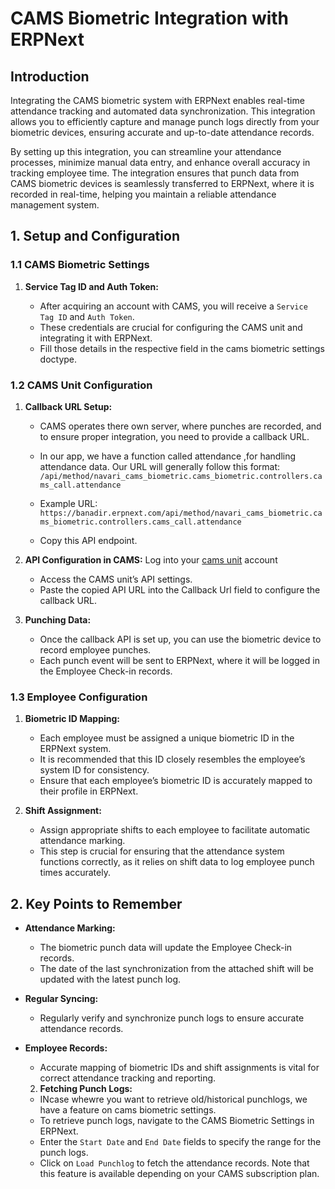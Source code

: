 # CAMS Biometric Integration with ERPNext

## Introduction

Integrating the CAMS biometric system with ERPNext enables real-time attendance tracking and automated data synchronization. This integration allows you to efficiently capture and manage punch logs directly from your biometric devices, ensuring accurate and up-to-date attendance records.

By setting up this integration, you can streamline your attendance processes, minimize manual data entry, and enhance overall accuracy in tracking employee time. The integration ensures that punch data from CAMS biometric devices is seamlessly transferred to ERPNext, where it is recorded in real-time, helping you maintain a reliable attendance management system.

## 1. Setup and Configuration

### 1.1 CAMS Biometric Settings

1.  **Service Tag ID and Auth Token:**
    
    -   After acquiring an account with CAMS, you will receive a `Service Tag ID` and `Auth Token`.
    -   These credentials are crucial for configuring the CAMS unit and integrating it with ERPNext.
    - Fill those details in the respective field in the cams biometric settings doctype.


### 1.2 CAMS Unit Configuration

1.  **Callback URL Setup:**
    
    -   CAMS operates there own server, where punches are recorded, and to ensure proper integration, you need to provide a callback URL.
    -   In our app, we have a function called attendance ,for handling attendance data. Our URL will generally follow this format:     
        `/api/method/navari_cams_biometric.cams_biometric.controllers.cams_call.attendance` 
        
    -   Example URL:      
        `https://banadir.erpnext.com/api/method/navari_cams_biometric.cams_biometric.controllers.cams_call.attendance` 
        
    -   Copy this API endpoint.
2.  **API Configuration in CAMS:**
    Log into your [cams unit](https://camsunit.com/#) account
    -   Access the CAMS unit’s API settings.
    -   Paste the copied API URL into the Callback Url field to configure the callback URL.
    
3.  **Punching Data:**
    -   Once the callback API is set up, you can use the biometric device to record employee punches.
    -   Each punch event will be sent to ERPNext, where it will be logged in the Employee Check-in records.

### 1.3 Employee Configuration

1.  **Biometric ID Mapping:**
    -   Each employee must be assigned a unique biometric ID in the ERPNext system.
    -   It is recommended that this ID closely resembles the employee’s system ID for consistency.
    -   Ensure that each employee’s biometric ID is accurately mapped to their profile in ERPNext.
    
2.  **Shift Assignment:**
    -   Assign appropriate shifts to each employee to facilitate automatic attendance marking.
    -   This step is crucial for ensuring that the attendance system functions correctly, as it relies on shift data to log employee punch times accurately.

## 2. Key Points to Remember

-   **Attendance Marking:**
    -   The biometric punch data will update the Employee Check-in records.
    -   The date of the last synchronization from the attached shift will be updated with the latest punch log.
-   **Regular Syncing:**
    -   Regularly verify and synchronize punch logs to ensure accurate attendance records.
-   **Employee Records:**
    -   Accurate mapping of biometric IDs and shift assignments is vital for correct attendance tracking and reporting.
    
    2.  **Fetching Punch Logs:**
    - INcase whewre you want to retrieve old/historical punchlogs, we have a feature on cams biometric settings. 
    -  To retrieve punch logs, navigate to the CAMS Biometric Settings in ERPNext.
    -   Enter the `Start Date` and `End Date` fields to specify the range for the punch logs.
    -   Click on `Load Punchlog` to fetch the attendance records. Note that this feature is available depending on your CAMS subscription plan.
